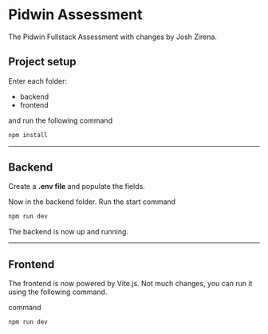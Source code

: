 # Pidwin Assessment

The Pidwin Fullstack Assessment with changes by Josh Zirena.

## Project setup

Enter each folder:

- backend
- frontend

and run the following command

```bash
npm install
```

---

## Backend

Create a **.env file** and populate the fields.

Now in the backend folder. Run the start
command

```bash
npm run dev
```

The backend is now up and running.

---

## Frontend

The frontend is now powered by Vite.js. Not much changes, you can run it using the following command.

command

```
npm run dev
```
